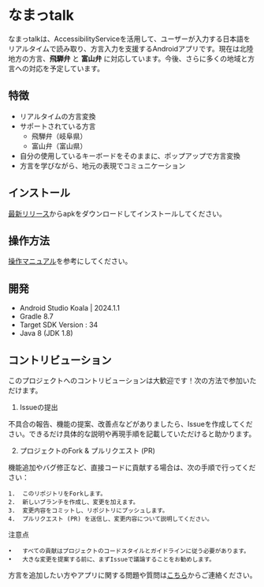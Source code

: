 # なまっtalk

なまっtalkは、AccessibilityServiceを活用して、ユーザーが入力する日本語をリアルタイムで読み取り、方言入力を支援するAndroidアプリです。現在は北陸地方の方言、**飛騨弁** と **富山弁** に対応しています。今後、さらに多くの地域と方言への対応を予定しています。

## 特徴

- リアルタイムの方言変換
- サポートされている方言
    - 飛騨弁（岐阜県）
    - 富山弁（富山県）
- 自分の使用しているキーボードをそのままに、ポップアップで方言変換
- 方言を学びながら、地元の表現でコミュニケーション

## インストール

[最新リリース](https://github.com/ariqRam/namapopup/tags)からapkをダウンロードしてインストールしてください。

## 操作方法

[操作マニュアル]()を参考にしてください。

## 開発

- Android Studio Koala | 2024.1.1
- Gradle 8.7
- Target SDK Version : 34
- Java 8 (JDK 1.8)

## コントリビューション

このプロジェクトへのコントリビューションは大歓迎です！次の方法で参加いただけます。

1. Issueの提出

不具合の報告、機能の提案、改善点などがありましたら、Issueを作成してください。できるだけ具体的な説明や再現手順を記載していただけると助かります。

2. プロジェクトのFork & プルリクエスト (PR)

機能追加やバグ修正など、直接コードに貢献する場合は、次の手順で行ってください：

	1.	このリポジトリをForkします。
	2.	新しいブランチを作成し、変更を加えます。
	3.	変更内容をコミットし、リポジトリにプッシュします。
	4.	プルリクエスト (PR) を送信し、変更内容について説明してください。

注意点

	•	すべての貢献はプロジェクトのコードスタイルとガイドラインに従う必要があります。
	•	大きな変更を提案する前に、まずIssueで議論することをお勧めします。

方言を追加したい方やアプリに関する問題や質問は[こちら](ariqathallah38@gmail.com)からご連絡ください。